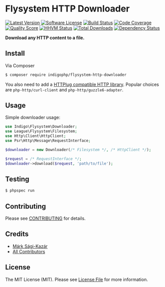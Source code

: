 # Flysystem HTTP Downloader

[![Latest Version](https://img.shields.io/github/release/indigophp/flysystem-http-downloader.svg?style=flat-square)](https://github.com/indigophp/flysystem-http-downloader/releases)
[![Software License](https://img.shields.io/badge/license-MIT-brightgreen.svg?style=flat-square)](LICENSE)
[![Build Status](https://img.shields.io/travis/indigophp/flysystem-http-downloader.svg?style=flat-square)](https://travis-ci.org/indigophp/flysystem-http-downloader)
[![Code Coverage](https://img.shields.io/scrutinizer/coverage/g/indigophp/flysystem-http-downloader.svg?style=flat-square)](https://scrutinizer-ci.com/g/indigophp/flysystem-http-downloader)
[![Quality Score](https://img.shields.io/scrutinizer/g/indigophp/flysystem-http-downloader.svg?style=flat-square)](https://scrutinizer-ci.com/g/indigophp/flysystem-http-downloader)
[![HHVM Status](https://img.shields.io/hhvm/indigophp/flysystem-http-downloader.svg?style=flat-square)](http://hhvm.h4cc.de/package/indigophp/flysystem-http-downloader)
[![Total Downloads](https://img.shields.io/packagist/dt/indigophp/flysystem-http-downloader.svg?style=flat-square)](https://packagist.org/packages/indigophp/flysystem-http-downloader)
[![Dependency Status](https://img.shields.io/versioneye/d/php/indigophp:flysystem-http-downloader.svg?style=flat-square)](https://www.versioneye.com/php/indigophp:flysystem-http-downloader)

**Download any HTTP content to a file.**


## Install

Via Composer

``` bash
$ composer require indigophp/flysystem-http-downloader
```

You also need to add a [HTTPlug compatible HTTP library](http://docs.php-http.org/en/latest/clients.html). Popular choices are `php-http/curl-client` and `php-http/guzzle6-adapter`.


## Usage

Simple downloader usage:

``` php
use Indigo\Flysystem\Downloader;
use League\Flysystem\Filesystem;
use Http\Client\HttpClient;
use Psr\Http\Message\RequestInterface;

$downloader = new Downloader(/* Filesystem */, /* HttpClient */);

$request = /* RequestInterface */;
$downloader->download($request, 'path/to/file');
```


## Testing

``` bash
$ phpspec run
```


## Contributing

Please see [CONTRIBUTING](CONTRIBUTING.md) for details.


## Credits

- [Márk Sági-Kazár](https://github.com/sagikazarmark)
- [All Contributors](https://github.com/indigophp/flysystem-http-downloader/contributors)


## License

The MIT License (MIT). Please see [License File](LICENSE) for more information.
